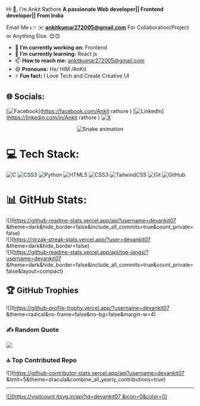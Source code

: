Hi 👋, I'm Ankit Rathore 
**A passionate Web developer|| Frontend developer|| From India**

Email Me 👉 ✉️ **ankitkumar272005@gmail.com** For Collaboration/Project or Anything Else. 😊😊

- 🔭 **I’m currently working on:** Frontend 
- 🌱 **I’m currently learning:** React js
- 📫 **How to reach me:** ankitkumar272005@gmail.com
- 😄 **Pronouns:** He/ HIM /AnKit
- ⚡ **Fun fact:** I Love Tech and Create Creative UI 


## 🌐 Socials:
[![Facebook](https://img.shields.io/badge/Facebook-%231877F2.svg?logo=Facebook&logoColor=white)](https://facebook.com/Ankit rathore ) [![LinkedIn](https://img.shields.io/badge/LinkedIn-%230077B5.svg?logo=linkedin&logoColor=white)](https://linkedin.com/in/Ankit rathore ) [![X](https://img.shields.io/badge/X-black.svg?logo=X&logoColor=white)](https://x.com/@devankit07) 

<!-- Snake Game Repo View -->

<div align="center">
  <img src="https://profile-readme-generator.com/assets/snake.svg" alt="Snake animation" />
</div>


# 💻 Tech Stack:
![C](https://img.shields.io/badge/c-%2300599C.svg?style=for-the-badge&logo=c&logoColor=white) ![CSS3](https://img.shields.io/badge/css3-%231572B6.svg?style=for-the-badge&logo=css3&logoColor=white) ![Python](https://img.shields.io/badge/python-3670A0?style=for-the-badge&logo=python&logoColor=ffdd54) ![HTML5](https://img.shields.io/badge/html5-%23E34F26.svg?style=for-the-badge&logo=html5&logoColor=white) ![CSS3](https://img.shields.io/badge/css3-%231572B6.svg?style=for-the-badge&logo=css3&logoColor=white) ![TailwindCSS](https://img.shields.io/badge/tailwindcss-%2338B2AC.svg?style=for-the-badge&logo=tailwind-css&logoColor=white) ![Git](https://img.shields.io/badge/git-%23F05033.svg?style=for-the-badge&logo=git&logoColor=white) ![GitHub](https://img.shields.io/badge/github-%23121011.svg?style=for-the-badge&logo=github&logoColor=white)

# 📊 GitHub Stats:
![](https://github-readme-stats.vercel.app/api?username=devankit07 &theme=dark&hide_border=false&include_all_commits=true&count_private=false)<br/>
![](https://nirzak-streak-stats.vercel.app/?user=devankit07 &theme=dark&hide_border=false)<br/>
![](https://github-readme-stats.vercel.app/api/top-langs/?username=devankit07 &theme=dark&hide_border=false&include_all_commits=true&count_private=false&layout=compact)

## 🏆 GitHub Trophies
![](https://github-profile-trophy.vercel.app/?username=devankit07 &theme=radical&no-frame=false&no-bg=false&margin-w=4)


### ✍️ Random  Quote
![](https://quotes-github-readme.vercel.app/api?type=horizontal&theme=radical)


### 🔝 Top Contributed Repo
![](https://github-contributor-stats.vercel.app/api?username=devankit07 &limit=5&theme=dracula&combine_all_yearly_contributions=true)

---
[![](https://visitcount.itsvg.in/api?id=devankit07 &icon=0&color=0)](https://visitcount.itsvg.in)

<!-- Proudly created with GPRM ( https://gprm.itsvg.in ) -->







